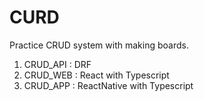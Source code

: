 # CURD

Practice CRUD system with making boards.

1.  CRUD_API : DRF
2.  CRUD_WEB : React with Typescript
3.  CRUD_APP : ReactNative with Typescript
